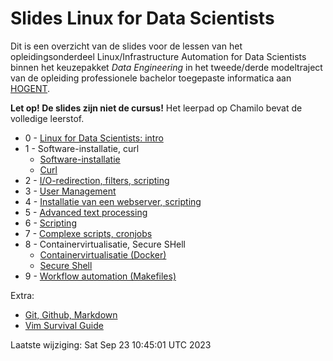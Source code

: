 # Slides Linux for Data Scientists

Dit is een overzicht van de slides voor de lessen van het opleidingsonderdeel Linux/Infrastructure Automation for Data Scientists binnen het keuzepakket *Data Engineering* in het tweede/derde modeltraject van de opleiding professionele bachelor toegepaste informatica aan [HOGENT](https://www.hogent.be/).

**Let op! De slides zijn niet de cursus!** Het leerpad op Chamilo bevat de volledige leerstof.

- 0 - [Linux for Data Scientists: intro](00-datalinux-intro.html)
- 1 - Software-installatie, curl
    - [Software-installatie](03-software-installatie.html)
    - [Curl](03-curl.html)
- 2 - [I/O-redirection, filters, scripting](02-towards-scripting.html)
- 3 - [User Management](01-user-mgmt.html)
- 4 - [Installatie van een webserver, scripting](04-installatie-webserver.html)
- 5 - [Advanced text processing](05-advanced-text-processing.html)
- 6 - [Scripting](06-scripting.html)
- 7 - [Complexe scripts, cronjobs](07-scripting-cronjobs.html)
- 8 - Containervirtualisatie, Secure SHell
    - [Containervirtualisatie (Docker)](08-containers.html)
    - [Secure Shell](08-ssh.html)
- 9 - [Workflow automation (Makefiles)](09-makefiles.html)

Extra:

- [Git, Github, Markdown](99-git-survival-guide.html)
- [Vim Survival Guide](99-vim-survival-guide.html)

Laatste wijziging: Sat Sep 23 10:45:01 UTC 2023